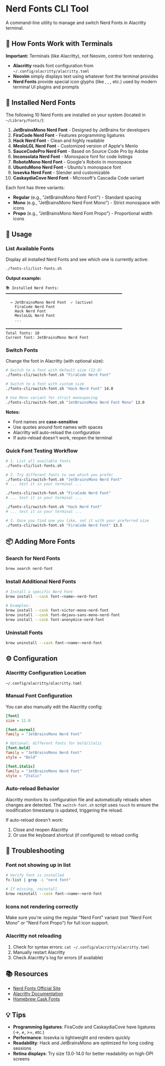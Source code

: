 # Nerd Fonts CLI Tool

A command-line utility to manage and switch Nerd Fonts in Alacritty terminal.

## 📖 How Fonts Work with Terminals

**Important:** Terminals (like Alacritty), not Neovim, control font rendering.

- **Alacritty** reads font configuration from `~/.config/alacritty/alacritty.toml`
- **Neovim** simply displays text using whatever font the terminal provides
- **Nerd Fonts** provide special icon glyphs (like , , , etc.) used by modern terminal UI plugins and prompts

## 🎨 Installed Nerd Fonts

The following 10 Nerd Fonts are installed on your system (located in `~/Library/Fonts/`):

1. **JetBrainsMono Nerd Font** - Designed by JetBrains for developers
2. **FiraCode Nerd Font** - Features programming ligatures
3. **Hack Nerd Font** - Clean and highly readable
4. **MesloLGL Nerd Font** - Customized version of Apple's Menlo
5. **SauceCodePro Nerd Font** - Based on Source Code Pro by Adobe
6. **Inconsolata Nerd Font** - Monospace font for code listings
7. **RobotoMono Nerd Font** - Google's Roboto in monospace
8. **UbuntuMono Nerd Font** - Ubuntu's monospace font
9. **Iosevka Nerd Font** - Slender and customizable
10. **CaskaydiaCove Nerd Font** - Microsoft's Cascadia Code variant

Each font has three variants:
- **Regular** (e.g., "JetBrainsMono Nerd Font") - Standard spacing
- **Mono** (e.g., "JetBrainsMono Nerd Font Mono") - Strict monospace with icons
- **Propo** (e.g., "JetBrainsMono Nerd Font Propo") - Proportional width icons

## 🚀 Usage

### List Available Fonts

Display all installed Nerd Fonts and see which one is currently active:

```bash
./fonts-cli/list-fonts.sh
```

**Output example:**
```
📚 Installed Nerd Fonts:
━━━━━━━━━━━━━━━━━━━━━━━━━━━━━━━━━━━━━━━━━━━━━━━━━━━━

  → JetBrainsMono Nerd Font  ✓ (active)
    FiraCode Nerd Font
    Hack Nerd Font
    MesloLGL Nerd Font
    ...

━━━━━━━━━━━━━━━━━━━━━━━━━━━━━━━━━━━━━━━━━━━━━━━━━━━━
Total fonts: 10
Current font: JetBrainsMono Nerd Font
```

### Switch Fonts

Change the font in Alacritty (with optional size):

```bash
# Switch to a font with default size (12.0)
./fonts-cli/switch-font.sh "FiraCode Nerd Font"

# Switch to a font with custom size
./fonts-cli/switch-font.sh "Hack Nerd Font" 14.0

# Use Mono variant for strict monospacing
./fonts-cli/switch-font.sh "JetBrainsMono Nerd Font Mono" 13.0
```

**Notes:**
- Font names are **case-sensitive**
- Use quotes around font names with spaces
- Alacritty will auto-reload the configuration
- If auto-reload doesn't work, reopen the terminal

### Quick Font Testing Workflow

```bash
# 1. List all available fonts
./fonts-cli/list-fonts.sh

# 2. Try different fonts to see which you prefer
./fonts-cli/switch-font.sh "JetBrainsMono Nerd Font"
# ... test it in your terminal ...

./fonts-cli/switch-font.sh "FiraCode Nerd Font"
# ... test it in your terminal ...

./fonts-cli/switch-font.sh "Hack Nerd Font"
# ... test it in your terminal ...

# 3. Once you find one you like, set it with your preferred size
./fonts-cli/switch-font.sh "FiraCode Nerd Font" 13.5
```

## 📦 Adding More Fonts

### Search for Nerd Fonts

```bash
brew search nerd-font
```

### Install Additional Nerd Fonts

```bash
# Install a specific Nerd Font
brew install --cask font-<name>-nerd-font

# Examples:
brew install --cask font-victor-mono-nerd-font
brew install --cask font-dejavu-sans-mono-nerd-font
brew install --cask font-anonymice-nerd-font
```

### Uninstall Fonts

```bash
brew uninstall --cask font-<name>-nerd-font
```

## ⚙️ Configuration

### Alacritty Configuration Location

```
~/.config/alacritty/alacritty.toml
```

### Manual Font Configuration

You can also manually edit the Alacritty config:

```toml
[font]
size = 12.0

[font.normal]
family = "JetBrainsMono Nerd Font"

# Optional: different fonts for bold/italic
[font.bold]
family = "JetBrainsMono Nerd Font"
style = "Bold"

[font.italic]
family = "JetBrainsMono Nerd Font"
style = "Italic"
```

### Auto-reload Behavior

Alacritty monitors its configuration file and automatically reloads when changes are detected. The `switch-font.sh` script uses `touch` to ensure the modification timestamp is updated, triggering the reload.

If auto-reload doesn't work:
1. Close and reopen Alacritty
2. Or use the keyboard shortcut (if configured) to reload config

## 🔧 Troubleshooting

### Font not showing up in list

```bash
# Verify font is installed
fc-list | grep -i "nerd font"

# If missing, reinstall
brew reinstall --cask font-<name>-nerd-font
```

### Icons not rendering correctly

Make sure you're using the regular "Nerd Font" variant (not "Nerd Font Mono" or "Nerd Font Propo") for full icon support.

### Alacritty not reloading

1. Check for syntax errors: `cat ~/.config/alacritty/alacritty.toml`
2. Manually restart Alacritty
3. Check Alacritty's log for errors (if available)

## 📚 Resources

- [Nerd Fonts Official Site](https://www.nerdfonts.com/)
- [Alacritty Documentation](https://alacritty.org/)
- [Homebrew Cask Fonts](https://github.com/Homebrew/homebrew-cask-fonts)

## 💡 Tips

- **Programming ligatures**: FiraCode and CaskaydiaCove have ligatures (→, ≠, >=, etc.)
- **Performance**: Iosevka is lightweight and renders quickly
- **Readability**: Hack and JetBrainsMono are optimized for long coding sessions
- **Retina displays**: Try size 13.0-14.0 for better readability on high-DPI screens
